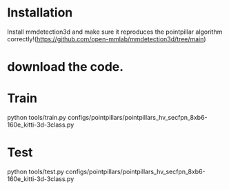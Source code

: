 # Installation
Install mmdetection3d and make sure it reproduces the pointpillar algorithm correctly!(https://github.com/open-mmlab/mmdetection3d/tree/main)

# download the code.

# Train
python tools/train.py configs/pointpillars/pointpillars_hv_secfpn_8xb6-160e_kitti-3d-3class.py

# Test
python tools/test.py configs/pointpillars/pointpillars_hv_secfpn_8xb6-160e_kitti-3d-3class.py
